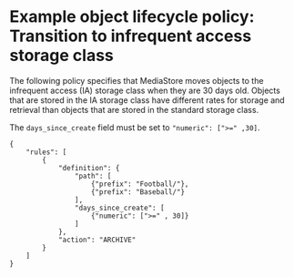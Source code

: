 # Example object lifecycle policy: Transition to infrequent access storage class<a name="policies-object-lifecycle-examples-lifecycle-transition"></a>

The following policy specifies that MediaStore moves objects to the infrequent access \(IA\) storage class when they are 30 days old\. Objects that are stored in the IA storage class have different rates for storage and retrieval than objects that are stored in the standard storage class\.

The `days_since_create` field must be set to `"numeric": [">=" ,30]`\.

```
{
    "rules": [
        {
            "definition": {
                "path": [
                    {"prefix": "Football/"},
                    {"prefix": "Baseball/"}
                ],
                "days_since_create": [
                    {"numeric": [">=" , 30]}
                ]
            },
            "action": "ARCHIVE"
        }
    ]
}
```